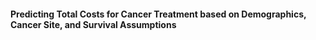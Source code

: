 #### Predicting Total Costs for Cancer Treatment based on Demographics, Cancer Site, and Survival Assumptions

